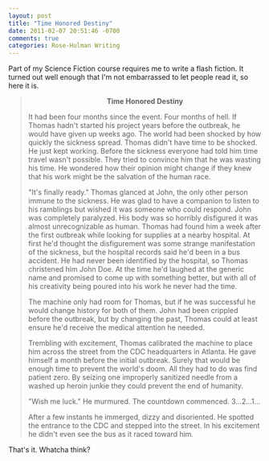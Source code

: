```yaml
---
layout: post
title: "Time Honored Destiny"
date: 2011-02-07 20:51:46 -0700
comments: true
categories: Rose-Hulman Writing
---
```


Part of my Science Fiction course requires me to write a flash fiction. It turned out well enough that I'm not embarrassed to let people read it, so here it is.

<blockquote>

<p style="text-align: center; font-weight: bold;">Time Honored Destiny</p>

It had been four months since the event. Four months of hell. If Thomas hadn't started his project years before the outbreak, he would have given up weeks ago. The world had been shocked by how quickly the sickness spread. Thomas didn't have time to be shocked. He just kept working. Before the sickness everyone had told him time travel wasn't possible. They tried to convince him that he was wasting his time. He wondered how their opinion might change if they knew that his work might be the salvation of the human race.

"It's finally ready." Thomas glanced at John, the only other person immune to the sickness. He was glad to have a companion to listen to his ramblings but wished it was someone who could respond. John was completely paralyzed. His body was so horribly disfigured it was almost unrecognizable as human. Thomas had found him a week after the first outbreak while looking for supplies at a nearby hospital. At first he'd thought the disfigurement was some strange manifestation of the sickness, but the hospital records said he'd been in a bus accident. He had never been identified by the hospital, so Thomas christened him John Doe. At the time he'd laughed at the generic name and promised to come up with something better, but with all of his creativity being poured into his work he never had the time.

The machine only had room for Thomas, but if he was successful he would change history for both of them. John had been crippled before the outbreak, but by changing the past, Thomas could at least ensure he'd receive the medical attention he needed.

Trembling with excitement, Thomas calibrated the machine to place him across the street from the CDC headquarters in Atlanta. He gave himself a month before the initial outbreak. Surely that would be enough time to prevent the world's doom. All they had to do was find patient zero. By seizing one improperly sanitized needle from a washed up heroin junkie they could prevent the end of humanity.

"Wish me luck." He murmured. The countdown commenced. 3...2...1...

After a few instants he immerged, dizzy and disoriented. He spotted the entrance to the CDC and stepped into the street. In his excitement he didn't even see the bus as it raced toward him.
</blockquote>

That's it. Whatcha think?
